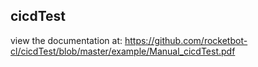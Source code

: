 ## cicdTest

 view the documentation at: https://github.com/rocketbot-cl/cicdTest/blob/master/example/Manual_cicdTest.pdf